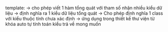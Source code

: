 template:
-> cho phép viết 1 hàm tổng quát với tham số nhận nhiều kiểu dữ liệu 
-> định nghĩa ra 1 kiểu dữ liệu tổng quát
-> Cho phép định nghĩa 1 class với kiểu thuộc tính chưa xác định
-> ứng dụng trong thiết kế thư viện 
từ khóa auto tự tính toán kiểu trả về mong muốn
